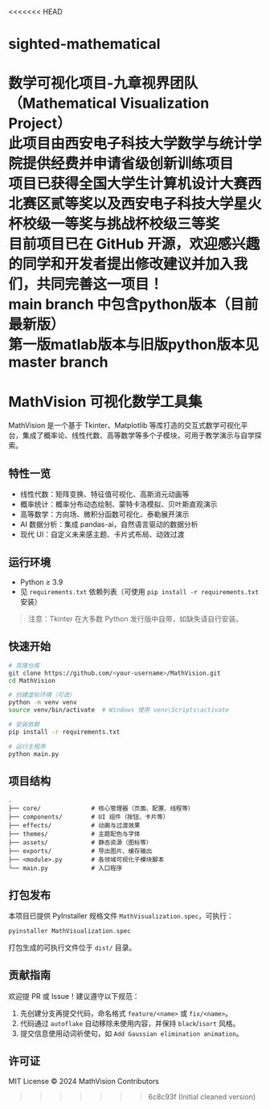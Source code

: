 <<<<<<< HEAD
# sighted-mathematical
数学可视化项目-九章视界团队（Mathematical Visualization Project）<br>
此项目由西安电子科技大学数学与统计学院提供经费并申请省级创新训练项目<br>
项目已获得全国大学生计算机设计大赛西北赛区贰等奖以及西安电子科技大学星火杯校级一等奖与挑战杯校级三等奖<br>
目前项目已在 GitHub 开源，欢迎感兴趣的同学和开发者提出修改建议并加入我们，共同完善这一项目！<br>
main branch 中包含python版本（目前最新版）<br>
第一版matlab版本与旧版python版本见master branch<br>
=======
# MathVision 可视化数学工具集

MathVision 是一个基于 Tkinter、Matplotlib 等库打造的交互式数学可视化平台，集成了概率论、线性代数、高等数学等多个子模块，可用于教学演示与自学探索。

## 特性一览

- 线性代数：矩阵变换、特征值可视化、高斯消元动画等
- 概率统计：概率分布动态绘制、蒙特卡洛模拟、贝叶斯直观演示
- 高等数学：方向场、微积分函数可视化、泰勒展开演示
- AI 数据分析：集成 pandas-ai，自然语言驱动的数据分析
- 现代 UI：自定义未来感主题、卡片式布局、动效过渡

## 运行环境

- Python ≥ 3.9
- 见 `requirements.txt` 依赖列表（可使用 `pip install -r requirements.txt` 安装）

> 注意：Tkinter 在大多数 Python 发行版中自带，如缺失请自行安装。

## 快速开始

```bash
# 克隆仓库
git clone https://github.com/<your-username>/MathVision.git
cd MathVision

# 创建虚拟环境（可选）
python -m venv venv
source venv/bin/activate  # Windows 使用 venv\Scripts\activate

# 安装依赖
pip install -r requirements.txt

# 运行主程序
python main.py
```

## 项目结构

```
.
├── core/              # 核心管理器（页面、配置、线程等）
├── components/        # UI 组件（按钮、卡片等）
├── effects/           # 动画与过渡效果
├── themes/            # 主题配色与字体
├── assets/            # 静态资源（图标等）
├── exports/           # 导出图片、缓存输出
├── <module>.py        # 各领域可视化子模块脚本
└── main.py            # 入口程序
```

## 打包发布

本项目已提供 PyInstaller 规格文件 `MathVisualization.spec`，可执行：

```bash
pyinstaller MathVisualization.spec
```

打包生成的可执行文件位于 `dist/` 目录。

## 贡献指南

欢迎提 PR 或 Issue！建议遵守以下规范：

1. 先创建分支再提交代码，命名格式 `feature/<name>` 或 `fix/<name>`。
2. 代码通过 `autoflake` 自动移除未使用内容，并保持 `black`/`isort` 风格。
3. 提交信息使用动词祈使句，如 `Add Gaussian elimination animation`。

## 许可证

MIT License © 2024 MathVision Contributors 
>>>>>>> 6c8c93f (Initial cleaned version)
